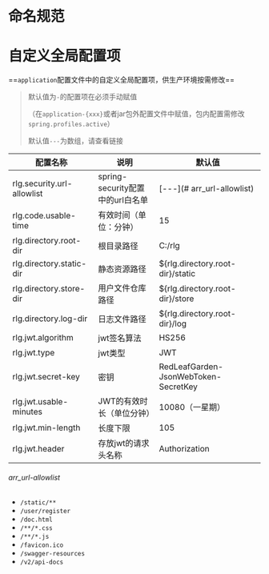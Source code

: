 # 命名规范

# 自定义全局配置项

==`application`配置文件中的自定义全局配置项，供生产环境按需修改==

> 默认值为`-`的配置项在必须手动赋值
>
> （在`application-{xxx}`或者jar包外配置文件中赋值，包内配置需修改`spring.profiles.active`）
>
> 默认值`---`为数组，请查看链接



| 配置名称                      | 说明                             | 默认值                               |
| ----------------------------- | -------------------------------- | ------------------------------------ |
| rlg.security.url-allowlist | spring-security配置中的url白名单 | [---](# arr_url-allowlist)           |
| rlg.code.usable-time          | 有效时间（单位：分钟）           | 15                                   |
| rlg.directory.root-dir        | 根目录路径                       | C:/rlg                               |
| rlg.directory.static-dir      | 静态资源路径                     | ${rlg.directory.root-dir}/static     |
| rlg.directory.store-dir       | 用户文件仓库路径                 | ${rlg.directory.root-dir}/store      |
| rlg.directory.log-dir         | 日志文件路径                     | ${rlg.directory.root-dir}/log        |
| rlg.jwt.algorithm             | jwt签名算法                      | HS256                                |
| rlg.jwt.type                  | jwt类型                          | JWT                                  |
| rlg.jwt.secret-key            | 密钥                             | RedLeafGarden-JsonWebToken-SecretKey |
| rlg.jwt.usable-minutes        | JWT的有效时长（单位分钟）        | 10080（一星期）                      |
| rlg.jwt.min-length            | 长度下限                         | 105                                  |
| rlg.jwt.header                | 存放jwt的请求头名称              | Authorization                        |



###### arr_url-allowlist

- `/static/**`
- `/user/register`
- `/doc.html`
- `/**/*.css`
- `/**/*.js`
- `/favicon.ico`
- `/swagger-resources`
- `/v2/api-docs`